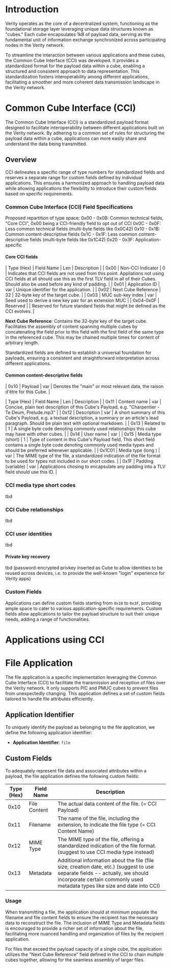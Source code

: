 # Introduction

Verity operates as the core of a decentralized system, functioning as the foundational storage layer leveraging unique data structures known as "cubes." Each cube encapsulates 1kB of payload data, serving as the fundamental unit of information exchange synchronized across participating nodes in the Verity network.

To streamline the interaction between various applications and these cubes, the Common Cube Interface (CCI) was developed. It provides a standardized format for the payload data within a cube, enabling a structured and consistent approach to data representation. This standardization fosters interoperability among different applications, facilitating a smoother and more coherent data transmission landscape in the Verity network.

# Common Cube Interface (CCI)

The Common Cube Interface (CCI) is a standardized payload format designed to facilitate interoperability between different applications built on the Verity network. By adhering to a common set of rules for structuring the payload data within a cube, applications can more easily share and understand the data being transmitted.

## Overview

CCI delineates a specific range of type numbers for standardized fields and reserves a separate range for custom fields defined by individual applications. This ensures a harmonized approach to handling payload data while allowing applications the flexibility to introduce their custom fields based on specific requirements.

### Common Cube Interface (CCI) Field Specifications

Proposed repartition of type space:
0x00 - 0x0B: Common technical fields, "Core CCI", 0x00 being a CCI-friendly field to opt out of CCI
0x0C - 0x0F: Less common technical fields (multi-byte fields like 0x0C42)
0x10 - 0x1B: Common content-descriptive fields
0x1C - 0x1F: Less common content-descriptive fields (multi-byte fields like 0x1C42)
0x20 - 0x3F: Application-specific

#### Core CCI fields

| Type (Hex)  | Field Name             | Len | Description                                                                         |
| 0x00        | Non-CCI Indicator      |   0 | Indicates that CCI fields are not used from this point. Appliations not using CCI fields at all should use this as the first TLV field in all of their Cubes. Should also be used before any kind of padding. |
| 0x01        | Application ID         | var | Unique identifier for the application.                                              |
| 0x02        | Next Cube Reference    |  32 | 32-byte key of the target cube.                                                     |
| 0x03        | MUC sub-key index      | var | Seed used to derive a new key pair for an extension MUC                             |
| 0x04-0x0F   | Reserved               |     | Reserved for future standard fields that might be defined as the CCI evolves.       |

**Next Cube Reference**: Contains the 32-byte key of the target cube. Facilitates the assembly of content spanning multiple cubes by concatenating the field prior to this field with the first field of the same type in the referenced cube. This may be chained multiple times for content of arbitrary length.

Standardized fields are defined to establish a universal foundation for payloads, ensuring a consistent and straightforward interpretation across different applications.

#### Common content-descriptive fields
| 0x10        | Payload                | var | Denotes the "main" or most relevant data, the raison d'être for this Cube.          |

| Type (Hex)  | Field Name             | Len | Description                                                                         |
| 0x11        | Content name           | var | Concise, plain text description of this Cube's Payload, e.g. "Charpentier - Te Deum, Prelude.mp3" |
| 0x12        | Description            | var | A short summary of this Cube's Payload, e.g. a textual description, a summary or an article's lead paragraph. Should be plain text with optional markdown. |
| 0x13        | Related to             |   1 | A single byte code denoting commonly used relationships this cube may have with other cubes. |
| 0x14        | User name              | var |
| 0x15        | Media type (short)     |   1 | Type of content in this Cube's Payload field. This short field contains a single byte code denoting commonly used media types and should be preferred whenever applicable. |
| 0x1C01      | Media type (long )     | var | The MIME type of the file, a standardized indication of the file format to be used for types not included in our short codes. |
| 0x1F        | Padding (variable)     | var | Applications chosing to encapsulate any padding into a TLV field should use this ID. |

### CCI media type short codes
tbd

### CCI Cube relationships
tbd

### CCI user identities
tbd

#### Private key recovery
tbd (password-encrypted privkey inserted as Cube to allow identities to be reused across devices, i.e. to provide the well-known "login" experience for Verity apps)

### Custom Fields

Applications can define custom fields starting from `0x10` to `0x3F`, providing ample space to cater to various application-specific requirements. Custom fields allow applications to tailor the payload structure to suit their unique needs, adding a range of functionalities.

# Applications using CCI

# File Application

The file application is a specific implementation leveraging the Common Cube Interface (CCI) to facilitate the transmission and reception of files over the Verity network. It only supports PIC and PMUC cubes to prevent files from unexpectedly changing. This application defines a set of custom fields tailored to handle file attributes efficiently.

## Application Identifier

To uniquely identify the payload as belonging to the file application, we define the following application identifier:

- **Application Identifier**: `file`

## Custom Fields

To adequately represent file data and associated attributes within a payload, the file application defines the following custom fields:

| Type (Hex) | Field Name      | Description |
|------------|-----------------|-----------------------------------------------------------------------------------|
| 0x10       | File Content    | The actual data content of the file. (= CCI Payload)                              |
| 0x11       | Filename        | The name of the file, including the extension, to indicate the file type (= CCI Content Name) |
| 0x12       | MIME Type       | The MIME type of the file, offering a standardized indication of the file format. (suggest to use CCI media type instead) |
| 0x13       | Metadata        | Additional information about the file (file size, creation date, etc.) (suggest to use separate fields -- actually, we should incorporate certain commonly used metadata types like size and date into CCI)           |

### Usage

When transmitting a file, the application should at minimum populate the filename and file content fields to ensure the recipient has the necessary data to reconstruct the file. The inclusion of MIME Type and Metadata fields is encouraged to provide a richer set of information about the file, facilitating more nuanced handling and organization of files by the recipient application.

For files that exceed the payload capacity of a single cube, the application utilizes the "Next Cube Reference" field defined in the CCI to chain multiple cubes together, allowing for the seamless assembly of larger files.
